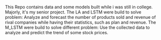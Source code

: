 This Repo contains data and some models built while i was still in college. Majorly, it's my senior project. 
The LA and LSTM were build to solve problem: Analyze and forecast the number of products sold and revenue of rival companies while having their statistics, such as plan and revenue.
The M_LSTM were build to solve different problem: Use the collected data to analyze and predict the trend of some stock prices.
